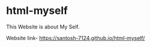 # html-myself
This Website is about My Self.

Website link- https://santosh-7124.github.io/html-myself/ 
